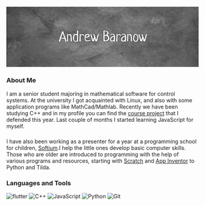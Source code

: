 ![Header](https://github.com/Barashkovich/Barashkovich/blob/main/assets/Header_img.png)

### About Me
 
  I am a senior student majoring in mathematical software for control systems. At the university I got acquainted with Linux, and also with some application programs like MathCad/Mathlab. Recently we have been studying C++ and in my profile you can find the [course project](https://github.com/Barashkovich/Relax) that I defended this year. Last couple of months I started learning JavaScript for myself.
#####
  I have also been working as a presenter for a year at a programming school for children, [Softium](https://xn--h1aielghe.xn--d1acj3b/).I help the little ones develop basic computer skills. Those who are older are introduced to programming with the help of various programs and resources, starting with [Scratch](https://scratch.mit.ed) and [App Inventor](https://appinventor.mit.edu/) to Python and Tilda.


### Languages and Tools

![flutter](https://img.shields.io/badge/linux-090909?style=for-the-badge&logo=linux&)
![C++](https://img.shields.io/badge/C++-090909?style=for-the-badge&logo=C%2b%2b&logoColor=6296CC)
![JavaScript](https://img.shields.io/badge/JavaScript-090909?style=for-the-badge&logo=JavaScript&logoColor=e9D54D)
![Python](https://img.shields.io/badge/Python-090909?style=for-the-badge&logo=Python&logoColor=4994f8)
![Git](https://img.shields.io/badge/Git-090909?style=for-the-badge&logo=Git&)
